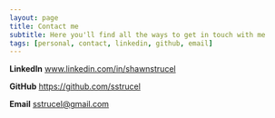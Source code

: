 ```yaml
---
layout: page
title: Contact me
subtitle: Here you'll find all the ways to get in touch with me
tags: [personal, contact, linkedin, github, email]
---
```


**LinkedIn** www.linkedin.com/in/shawnstrucel

**GitHub** https://github.com/sstrucel

**Email** sstrucel@gmail.com

